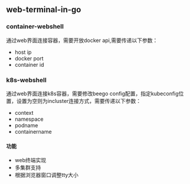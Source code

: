 ## web-terminal-in-go

### container-webshell


通过web界面连接容器，需要开放docker api,需要传递以下参数：

- host ip
- docker port
- container id


### k8s-webshell


通过web界面连接k8s容器，需要修改beego config配置，指定kubeconfig位置，设置为空则为incluster连接方式，需要传递以下参数：
- context
- namespace
- podname
- containername


#### 功能

- web终端实现
- 多集群支持
- 根据浏览器窗口调整tty大小